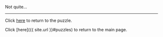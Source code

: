 Not quite...

-----

Click [here](PeculiarHW) to return to the puzzle.

Click [here]({{ site.url }}#puzzles) to return to the main page.